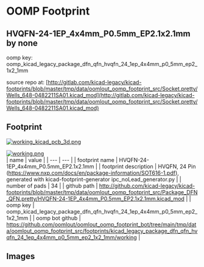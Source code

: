 # OOMP Footprint  
## HVQFN-24-1EP_4x4mm_P0.5mm_EP2.1x2.1mm  by none  
  
oomp key: oomp_kicad_legacy_package_dfn_qfn_hvqfn_24_1ep_4x4mm_p0_5mm_ep2_1x2_1mm  
  
source repo at: [http://gitlab.com/kicad-legacy/kicad-footprints/blob/master/tmp/data/oomlout_oomp_footprint_src/Socket.pretty/Wells_648-0482211SA01.kicad_mod](http://gitlab.com/kicad-legacy/kicad-footprints/blob/master/tmp/data/oomlout_oomp_footprint_src/Socket.pretty/Wells_648-0482211SA01.kicad_mod)  
## Footprint  
  
[![working_kicad_pcb_3d.png](working_kicad_pcb_3d_600.png)](working_kicad_pcb_3d.png)  
  
[![working.png](working_600.png)](working.png)  
| name | value | 
| --- | --- | 
| footprint name | HVQFN-24-1EP_4x4mm_P0.5mm_EP2.1x2.1mm | 
| footprint description | HVQFN, 24 Pin (https://www.nxp.com/docs/en/package-information/SOT616-1.pdf), generated with kicad-footprint-generator ipc_noLead_generator.py | 
| number of pads | 34 | 
| github path | http://github.com/kicad-legacy/kicad-footprints/blob/master/tmp/data/oomlout_oomp_footprint_src/Package_DFN_QFN.pretty/HVQFN-24-1EP_4x4mm_P0.5mm_EP2.1x2.1mm.kicad_mod | 
| oomp key | oomp_kicad_legacy_package_dfn_qfn_hvqfn_24_1ep_4x4mm_p0_5mm_ep2_1x2_1mm | 
| oomp bot github | https://github.com/oomlout/oomlout_oomp_footprint_bot/tree/main/tmp/data/oomlout_oomp_footprint_src/footprints/kicad_legacy_package_dfn_qfn_hvqfn_24_1ep_4x4mm_p0_5mm_ep2_1x2_1mm/working | 
## Images  
